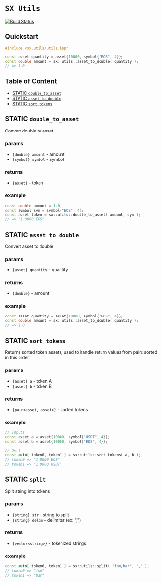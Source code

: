 # **`SX Utils`**

[![Build Status](https://travis-ci.org/stableex/sx.utils.svg?branch=master)](https://travis-ci.org/stableex/sx.utils)

## Quickstart

```c++
#include <sx.utils/utils.hpp"

const asset quantity = asset{10000, symbol{"EOS", 4}};
const double amount = sx::utils::asset_to_double( quantity );
// => 1.0
```

## Table of Content

- [STATIC `double_to_asset`](#static-double_to_asset)
- [STATIC `asset_to_double`](#static-asset_to_double)
- [STATIC `sort_tokens`](#static-sort_tokens)

## STATIC `double_to_asset`

Convert double to asset

### params

- `{double} amount` - amount
- `{symbol} symbol` - symbol

### returns

- `{asset}` - token

### example

```c++
const double amount = 1.0;
const symbol sym = symbol{"EOS", 4};
const asset token = sx::utils::double_to_asset( amount, sym );
// => "1.0000 EOS"
```

## STATIC `asset_to_double`

Convert asset to double

### params

- `{asset} quantity` - quantity

### returns

- `{double}` - amount

### example

```c++
const asset quantity = asset{10000, symbol{"EOS", 4}};
const double amount = sx::utils::asset_to_double( quantity );
// => 1.0
```


## STATIC `sort_tokens`

Returns sorted token assets, used to handle return values from pairs sorted in this order

### params

- `{asset} a` - token A
- `{asset} b` - token B

### returns

- `{pair<asset, asset>}` - sorted tokens

### example

```c++
// Inputs
const asset a = asset{10000, symbol{"USDT", 4}};
const asset b = asset{10000, symbol{"EOS", 4}};

// Sort
const auto[ token0, token1 ] = sx::utils::sort_tokens( a, b );
// token0 => "1.0000 EOS"
// token1 => "1.0000 USDT"
```

## STATIC `split`

Split string into tokens

### params

- `{string} str` - string to split
- `{string} delim` - delimiter (ex: ",")

### returns

- `{vector<string>}` - tokenized strings

### example

```c++
const auto[ token0, token1 ] = sx::utils::split( "foo,bar", "," );
// token0 => "foo"
// token1 => "bar"
```